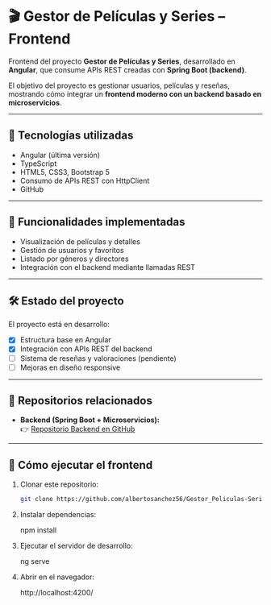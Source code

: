 # 🎬 Gestor de Películas y Series – Frontend

Frontend del proyecto **Gestor de Películas y Series**, desarrollado en **Angular**, que consume APIs REST creadas con **Spring Boot (backend)**.  

El objetivo del proyecto es gestionar usuarios, películas y reseñas, mostrando cómo integrar un **frontend moderno con un backend basado en microservicios**.

---

## 🚀 Tecnologías utilizadas
- Angular (última versión)
- TypeScript
- HTML5, CSS3, Bootstrap 5
- Consumo de APIs REST con HttpClient
- GitHub

---

## 📌 Funcionalidades implementadas
- Visualización de películas y detalles
- Gestión de usuarios y favoritos
- Listado por géneros y directores
- Integración con el backend mediante llamadas REST

---

## 🛠️ Estado del proyecto
El proyecto está en desarrollo:
- [x] Estructura base en Angular
- [x] Integración con APIs REST del backend
- [ ] Sistema de reseñas y valoraciones (pendiente)
- [ ] Mejoras en diseño responsive

---

## 🔗 Repositorios relacionados
- **Backend (Spring Boot + Microservicios):**  
👉 [Repositorio Backend en GitHub](https://github.com/albertosanchez56/Gestor_Peliculas-Series/tree/main?tab=readme-ov-file)

---

## 📂 Cómo ejecutar el frontend
1. Clonar este repositorio:

   ```bash
   git clone https://github.com/albertosanchez56/Gestor_Peliculas-Series/tree/main?tab=readme-ov-file

2. Instalar dependencias:

    npm install

3. Ejecutar el servidor de desarrollo:

    ng serve

4. Abrir en el navegador:

    http://localhost:4200/


